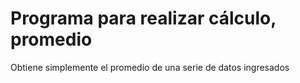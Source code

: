 # Programa para realizar cálculo, promedio

Obtiene simplemente el promedio de una serie de datos ingresados